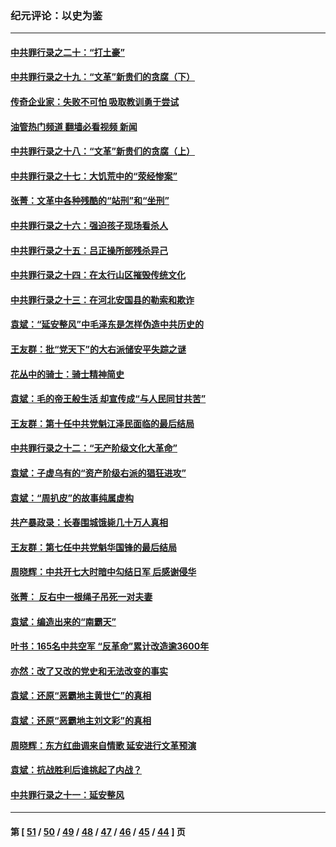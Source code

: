 ### 纪元评论：以史为鉴
---
#### [中共罪行录之二十：“打土豪”](../../pages/nsc1028/n12978961.md?05280330) 
#### [中共罪行录之十九：“文革”新贵们的贪腐（下）](../../pages/nsc1028/n12976431.md?05280330) 
#### [传奇企业家：失败不可怕 吸取教训勇于尝试](../../pages/nsc1028/n12974507.md?05280330) 
#### [油管热门频道 翻墙必看视频 新闻](ok?05280330)
#### [中共罪行录之十八：“文革”新贵们的贪腐（上）](../../pages/nsc1028/n12974074.md?05280330) 
#### [中共罪行录之十七：大饥荒中的“荥经惨案”](../../pages/nsc1028/n12971424.md?05280330) 
#### [张菁：文革中各种残酷的“站刑”和“坐刑”](../../pages/nsc1028/n12970477.md?05280330) 
#### [中共罪行录之十六：强迫孩子现场看杀人](../../pages/nsc1028/n12967431.md?05280330) 
#### [中共罪行录之十五：吕正操所部残杀异己](../../pages/nsc1028/n12965097.md?05280330) 
#### [中共罪行录之十四：在太行山区摧毁传统文化](../../pages/nsc1028/n12962619.md?05280330) 
#### [中共罪行录之十三：在河北安国县的勒索和欺诈](../../pages/nsc1028/n12959911.md?05280330) 
#### [袁斌：“延安整风”中毛泽东是怎样伪造中共历史的](../../pages/nsc1028/n12957562.md?05280330) 
#### [王友群：批“党天下”的大右派储安平失踪之谜](../../pages/nsc1028/n12954229.md?05280330) 
#### [花丛中的骑士：骑士精神简史](../../pages/nsc1028/n12952850.md?05280330) 
#### [袁斌：毛的帝王般生活 却宣传成“与人民同甘共苦”](../../pages/nsc1028/n12938801.md?05280330) 
#### [王友群：第十任中共党魁江泽民面临的最后结局](../../pages/nsc1028/n12933748.md?05280330) 
#### [中共罪行录之十二：“无产阶级文化大革命”](../../pages/nsc1028/n12928000.md?05280330) 
#### [袁斌：子虚乌有的“资产阶级右派的猖狂进攻”](../../pages/nsc1028/n12925599.md?05280330) 
#### [袁斌：“周扒皮”的故事纯属虚构](../../pages/nsc1028/n12923274.md?05280330) 
#### [共产暴政录：长春围城饿毙几十万人真相](../../pages/nsc1028/n10757327.md?05280330) 
#### [王友群：第七任中共党魁华国锋的最后结局](../../pages/nsc1028/n12918457.md?05280330) 
#### [周晓辉：中共开七大时暗中勾结日军 后感谢侵华](../../pages/nsc1028/n12921960.md?05280330) 
#### [张菁： 反右中一根绳子吊死一对夫妻](../../pages/nsc1028/n12921925.md?05280330) 
#### [袁斌：编造出来的“南霸天”](../../pages/nsc1028/n12921133.md?05280330) 
#### [叶书：165名中共空军 “反革命”累计改造逾3600年](../../pages/nsc1028/n12920034.md?05280330) 
#### [亦然：改了又改的党史和无法改变的事实](../../pages/nsc1028/n12919443.md?05280330) 
#### [袁斌：还原“恶霸地主黄世仁”的真相](../../pages/nsc1028/n12918879.md?05280330) 
#### [袁斌：还原“恶霸地主刘文彩”的真相](../../pages/nsc1028/n12917801.md?05280330) 
#### [周晓辉：东方红曲调来自情歌 延安进行文革预演](../../pages/nsc1028/n12914429.md?05280330) 
#### [袁斌：抗战胜利后谁挑起了内战？](../../pages/nsc1028/n12910568.md?05280330) 
#### [中共罪行录之十一：延安整风](../../pages/nsc1028/n12908179.md?05280330) 

---
#### 第 [ [51](./51.md?05280330) / [50](./50.md?05280330) / [49](./49.md?05280330) / [48](./48.md?05280330) / [47](./47.md?05280330) / [46](./46.md?05280330) / [45](./45.md?05280330) / [44](./44.md?05280330) ] 页
